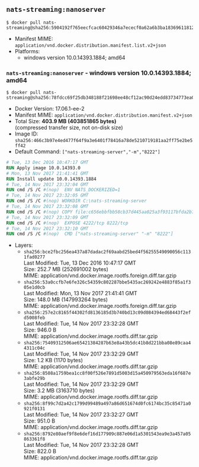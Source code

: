 ## `nats-streaming:nanoserver`

```console
$ docker pull nats-streaming@sha256:5904192f765eecfcac60429346a7ececf0a62a6b3ba18369611812bf9ef8df5b
```

-	Manifest MIME: `application/vnd.docker.distribution.manifest.list.v2+json`
-	Platforms:
	-	windows version 10.0.14393.1884; amd64

### `nats-streaming:nanoserver` - windows version 10.0.14393.1884; amd64

```console
$ docker pull nats-streaming@sha256:78fdcc69f25db348188f21698ee48cf12ac90d24edd83734773ea09accee134c
```

-	Docker Version: 17.06.1-ee-2
-	Manifest MIME: `application/vnd.docker.distribution.manifest.v2+json`
-	Total Size: **403.9 MB (403851865 bytes)**  
	(compressed transfer size, not on-disk size)
-	Image ID: `sha256:466c3b97e4ed477f64f9a3e6401f78416a78de5210719181aa2ff75e2be5ff42`
-	Default Command: `["nats-streaming-server","-m","8222"]`

```dockerfile
# Tue, 13 Dec 2016 10:47:17 GMT
RUN Apply image 10.0.14393.0
# Mon, 13 Nov 2017 21:41:41 GMT
RUN Install update 10.0.14393.1884
# Tue, 14 Nov 2017 23:32:04 GMT
RUN cmd /S /C #(nop)  ENV NATS_DOCKERIZED=1
# Tue, 14 Nov 2017 23:32:05 GMT
RUN cmd /S /C #(nop) WORKDIR C:\nats-streaming-server
# Tue, 14 Nov 2017 23:32:08 GMT
RUN cmd /S /C #(nop) COPY file:c656ebbfbb58cb37d445aa025a3f93117bfda2b77866533dfe567a67a4a71e01 in nats-streaming-server.exe 
# Tue, 14 Nov 2017 23:32:09 GMT
RUN cmd /S /C #(nop)  EXPOSE 4222/tcp 8222/tcp
# Tue, 14 Nov 2017 23:32:10 GMT
RUN cmd /S /C #(nop)  CMD ["nats-streaming-server" "-m" "8222"]
```

-	Layers:
	-	`sha256:bce2fbc256ea437a87dadac2f69aabd25bed4f56255549090056c1131fad0277`  
		Last Modified: Tue, 13 Dec 2016 10:47:17 GMT  
		Size: 252.7 MB (252691002 bytes)  
		MIME: application/vnd.docker.image.rootfs.foreign.diff.tar.gzip
	-	`sha256:53a0ccfb7e6fe326c54359c802287bbe5435ac269242e4883f85a1f305e1d0cb`  
		Last Modified: Mon, 13 Nov 2017 21:41:41 GMT  
		Size: 148.0 MB (147993264 bytes)  
		MIME: application/vnd.docker.image.rootfs.foreign.diff.tar.gzip
	-	`sha256:257e2c8165f44302fd8136185d3b740bd13c09d084394ed68443f2efd5008feb`  
		Last Modified: Tue, 14 Nov 2017 23:32:28 GMT  
		Size: 946.0 B  
		MIME: application/vnd.docker.image.rootfs.diff.tar.gzip
	-	`sha256:75409312506ae65421384287b63e8a43b5dc41b8d221bba08e89caa44311c04c`  
		Last Modified: Tue, 14 Nov 2017 23:32:29 GMT  
		Size: 1.2 KB (1170 bytes)  
		MIME: application/vnd.docker.image.rootfs.diff.tar.gzip
	-	`sha256:8508a1759bea1cc8f00f526e7891d5003d15a450979563eda16f687e3abfe29b`  
		Last Modified: Tue, 14 Nov 2017 23:32:29 GMT  
		Size: 3.2 MB (3163710 bytes)  
		MIME: application/vnd.docker.image.rootfs.diff.tar.gzip
	-	`sha256:8f99c7d2a42c1799d99489a497a86d651674d0fc6174bc35c85471a0921f0131`  
		Last Modified: Tue, 14 Nov 2017 23:32:27 GMT  
		Size: 951.0 B  
		MIME: application/vnd.docker.image.rootfs.diff.tar.gzip
	-	`sha256:8792e80aef9f8e6def16d177909c887e06d1a5301543ea9e3a457a05863361f8`  
		Last Modified: Tue, 14 Nov 2017 23:32:28 GMT  
		Size: 822.0 B  
		MIME: application/vnd.docker.image.rootfs.diff.tar.gzip
